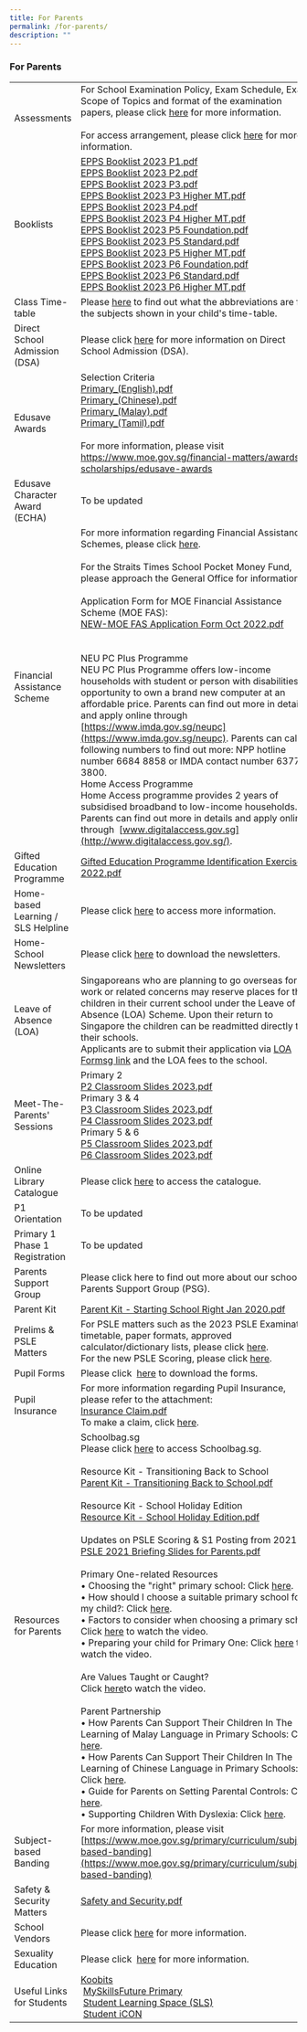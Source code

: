 ```yaml
---
title: For Parents
permalink: /for-parents/
description: ""
---
```

### For Parents

|  |  |
|---|---|
| Assessments | For School Examination Policy, Exam Schedule, Exam Scope of Topics and format of the examination papers, please click [here](/for-parents/assessments/) for more information.<br><br>For access arrangement, please click [here](/for-parents/access-arrangement/) for more information. |
| Booklists | [EPPS Booklist 2023 P1.pdf](/files/bl1.pdf)<br>[EPPS Booklist 2023 P2.pdf](/files/bl2.pdf)<br>[EPPS Booklist 2023 P3.pdf](/files/bl3.pdf)<br>[EPPS Booklist 2023 P3 Higher MT.pdf](/files/bl4.pdf)<br>[EPPS Booklist 2023 P4.pdf](/files/bl5.pdf)<br>[EPPS Booklist 2023 P4 Higher MT.pdf](/files/bl6.pdf)<br>[EPPS Booklist 2023 P5 Foundation.pdf](/files/bl7.pdf) <br>[EPPS Booklist 2023 P5 Standard.pdf](/files/bl8.pdf)<br>[EPPS Booklist 2023 P5 Higher MT.pdf](/files/bl9.pdf)<br>[EPPS Booklist 2023 P6 Foundation.pdf](/files/bl10.pdf)<br>[EPPS Booklist 2023 P6 Standard.pdf](/files/bl11.pdf)<br>[EPPS Booklist 2023 P6 Higher MT.pdf](/files/bl12.pdf) |
| Class Time-table  | Please [here](https://staging.d3975mj8dcgb9n.amplifyapp.com/for-parents/class-timetable/) to find out what the abbreviations are for the subjects shown in your child's time-table. |
| Direct School Admission (DSA)  | Please click [here](https://www.moe.gov.sg/secondary/dsa) for more information on Direct School Admission (DSA). |
| Edusave Awards  | Selection Criteria <br>[Primary\_(English).pdf](/files/ea1.pdf)<br>[Primary\_(Chinese).pdf](/files/ea2.pdf)<br>[Primary\_(Malay).pdf](/files/ea3.pdf)  <br>[Primary\_(Tamil).pdf](/files/ea4.pdf) &nbsp;&nbsp;  <br><br>For more information, please visit https://www.moe.gov.sg/financial-matters/awards-scholarships/edusave-awards |
| Edusave Character Award (ECHA)   | To be updated |
| Financial Assistance Scheme  | For more information regarding Financial Assistance Schemes, please click [here](https://www.moe.gov.sg/financial-matters/financial-assistance). <br><br>For the Straits Times School Pocket Money Fund, please approach the General Office for information. <br><br>Application Form for MOE Financial Assistance Scheme (MOE FAS):<br>[NEW-MOE FAS Application Form Oct 2022.pdf](/files/fas.pdf)<br><br><br>NEU PC Plus Programme<br>NEU PC Plus Programme offers low-income households with student or person with disabilities the opportunity to own a brand new computer at an affordable price. Parents can find out more in detail and apply online through [https://www.imda.gov.sg/neupc](https://www.imda.gov.sg/neupc). Parents can call the following numbers to find out more: NPP hotline number 6684 8858 or IMDA contact number 6377 3800.<br>Home Access Programme<br>Home Access programme provides 2 years of subsidised broadband to low-income households. Parents can find out more in details and apply online through &nbsp;[www.digitalaccess.gov.sg](http://www.digitalaccess.gov.sg/). |
| Gifted Education Programme  | [Gifted Education Programme Identification Exercise 2022.pdf](/files/gep.pdf) |
| Home-based Learning / SLS Helpline |  Please click [here](https://staging.d3975mj8dcgb9n.amplifyapp.com/for-parents/hbl/) to access more information. |
| Home-School Newsletters | Please click [here](https://staging.d3975mj8dcgb9n.amplifyapp.com/for-parents/newsletter/) to download the newsletters. |
| Leave of Absence (LOA) | Singaporeans who are planning to go overseas for work or related concerns may reserve places for their children in their current school under the Leave of Absence (LOA) Scheme. Upon their return to Singapore the children can be readmitted directly to their schools.<br>Applicants are to submit their application via [LOA Formsg link](https://form.gov.sg/#!/60bd8dad79dded0011f07645) and the LOA fees to the school.  |
| Meet-The-Parents' Sessions <br> |Primary 2 <br>[P2 Classroom Slides 2023.pdf](/files/mtps1.pdf)<br>Primary 3 &amp; 4<br>[P3 Classroom Slides 2023.pdf](/files/mtps2.pdf)<br>[P4 Classroom Slides 2023.pdf](/files/mtps3.pdf)<br>Primary 5 &amp; 6<br>[P5 Classroom Slides 2023.pdf](/files/mtps4.pdf)<br>[P6 Classroom Slides 2023.pdf](/files/mtps5.pdf) |
| Online Library Catalogue  | Please click [here](https://schoolibrary.moe.edu.sg/eliasparkpri) to access the catalogue. |
| P1 Orientation   | To be updated |
| Primary 1 Phase 1 Registration | To be updated |
| Parents Support Group  | Please click here to find out more about our school's Parents Support Group (PSG).  |
| Parent Kit  | [Parent Kit - Starting School Right Jan 2020.pdf](/files/Parent%20Kit%20-%20Starting%20School%20Right%20Jan%202020.pdf)  |
| Prelims &amp; PSLE Matters  | For PSLE matters such as the 2023 PSLE Examination timetable, paper formats, approved calculator/dictionary lists, please click [here](https://www.seab.gov.sg/home/examinations/psle).<br>For the new PSLE Scoring, please click [here](https://www.moe.gov.sg/microsites/psle-fsbb/psle/main.html). |
| Pupil Forms  | Please click &nbsp;[here](https://staging.d3975mj8dcgb9n.amplifyapp.com/for-parents/forms/) to download the forms. |
| Pupil Insurance  | For more information regarding Pupil Insurance, please refer to the attachment: <br>[Insurance Claim.pdf](/files/Insurance%20Claim.pdf)<br>To make a claim, click [here](https://studentgpa.incomegroupins.com.sg/#/). |
| Resources for Parents  | Schoolbag.sg<br>Please click [here](https://www.schoolbag.sg/) to access Schoolbag.sg.<br><br>Resource Kit - Transitioning Back to School <br>[Parent Kit - Transitioning Back to School.pdf](/files/pk1.pdf) <br><br>Resource Kit - School Holiday Edition<br>[Resource Kit - School Holiday Edition.pdf](/files/pk2.pdf) <br><br>Updates on PSLE Scoring &amp; S1 Posting from 2021<br>[PSLE 2021 Briefing Slides for Parents.pdf](/files/PSLE%202021%20Briefing%20Slides%20for%20Parents.pdf) <br><br>Primary One-related Resources <br>• Choosing the "right" primary school: Click [here](https://schoolbag.sg/story/choosing-the-right-primary-school-for-your-child?utm_source=newsletter&amp;utm_medium=email&amp;utm_campaign=2015#.VZYRMtKqqkr). <br>•  How should I choose a suitable primary school for my child?: Click [here](https://schoolbag.sg/story/how-should-i-choose-a-suitable-primary-school-for-my-child?utm_source=newsletter&amp;utm_medium=email&amp;utm_campaign=2015#.VZYRM9Kqqkq). <br>• Factors to consider when choosing a primary school:  Click [here](https://www.youtube.com/watch?v=bGS1QGwsaxA&amp;feature=player_embedded) to watch the video. <br>• Preparing your child for Primary One: Click [here](https://www.youtube.com/watch?feature=player_embedded&amp;v=l0EnKuLTHpQ) to watch the video. <br><br>Are Values Taught or Caught? <br>Click [here](https://schoolbag.sg/story/are-values-taught-or-caught#.VN_MzNM_vXQ.mailto)to watch the video. <br><br>Parent Partnership <br>• How Parents Can Support Their Children In The Learning of Malay Language in Primary Schools: Click [here](https://www.schoolbag.sg/story/how-parents-can-support-their-children-in-the-learning-of-malay-language-in-primary-schools?utm_source=newsletter&amp;utm_medium=email&amp;utm_campaign=2016#.VwR8gyB97IU). <br>•  How Parents Can Support Their Children In The Learning of Chinese Language in Primary Schools: Click [here](https://www.schoolbag.sg/story/support-the-learning-of-chinese-language-in-pri-sch?utm_source=newsletter&amp;utm_medium=email&amp;utm_campaign=2016#.VwR59iB97IU). <br>•  Guide for Parents on Setting Parental Controls: Click [here](https://www.schoolbag.sg/story/guide-for-parents-on-setting-parental-controls?utm_source=newsletter&amp;utm_medium=email&amp;utm_campaign=2016#.VwR6ISB97IU). <br>•  Supporting Children With Dyslexia: Click [here](https://www.schoolbag.sg/story/supporting-children-with-dyslexia?utm_source=newsletter&amp;utm_medium=email&amp;utm_campaign=2016#.VyienXF97IV).     |
| Subject-based Banding  | For more information, please visit [https://www.moe.gov.sg/primary/curriculum/subject-based-banding](https://www.moe.gov.sg/primary/curriculum/subject-based-banding) |
| Safety &amp; Security Matters  | [Safety and Security.pdf ](/files/Safety%20and%20Security1.pdf)  |
| School Vendors  |  Please click [here](https://staging.d3975mj8dcgb9n.amplifyapp.com/for-parents/school-vendors/) for more information. |
| Sexuality Education  |  Please click &nbsp;[here](https://staging.d3975mj8dcgb9n.amplifyapp.com/others/sexuality-education/) for more information.   |
| Useful Links for Students |  [Koobits](https://member.koobits.com/)<br> &nbsp;[MySkillsFuture Primary](https://www.myskillsfuture.gov.sg/content/student/en/primary.html) <br> &nbsp;[Student Learning Space (SLS)](https://vle.learning.moe.edu.sg/login)<br> &nbsp;[Student iCON](https://workspace.google.com/dashboard) |